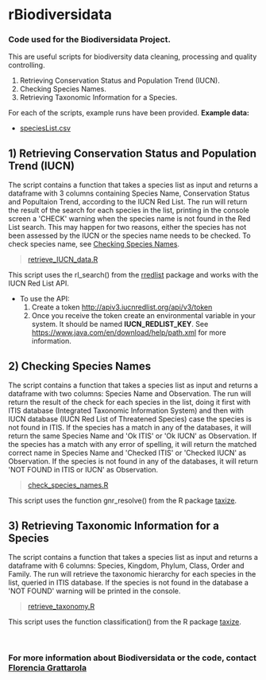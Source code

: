 # rBiodiversidata
### Code used for the Biodiversidata Project.

This are useful scripts for biodiversity data cleaning, processing and quality controlling.

1. Retrieving Conservation Status and Population Trend (IUCN).
2. Checking Species Names.
3. Retrieving Taxonomic Information for a Species.


For each of the scripts, example runs have been provided.
**Example data:**
- [speciesList.csv](speciesList.csv)


## 1) Retrieving Conservation Status and Population Trend (IUCN)

The script contains a function that takes a species list as input and returns a dataframe with 3 columns containing Species Name, Conservation Status and Popultaion Trend, according to the IUCN Red List. The run will return the result of the search for each species in the list, printing in the console screen a 'CHECK' warning when the species name is not found in the Red List search. This may happen for two reasons, either the species has not been assessed by the IUCN or the species name needs to be checked. To check species name, see [Checking Species Names](#2-checking-species-names).

> [retrieve_IUCN_data.R](retrieve_IUCN_data.R)

This script uses the rl_search() from the [rredlist](https://CRAN.R-project.org/package=rredlist) package and works with the IUCN Red List API.

- To use the API:
  1. Create a token http://apiv3.iucnredlist.org/api/v3/token
  2. Once you receive the token create an environmental variable in your system. It should be named **IUCN_REDLIST_KEY**. See https://www.java.com/en/download/help/path.xml for more information. 


## 2) Checking Species Names 

The script contains a function that takes a species list as input and returns a dataframe with two columns: Species Name and Observation. The run will return the result of the check for each species in the list, doing it first with ITIS database (Integrated Taxonomic Information System) and then with IUCN database (IUCN Red List of Threatened Species) case the species is not found in ITIS. If the species has a match in any of the databases, it will return the same Species Name and 'Ok ITIS' or 'Ok IUCN' as Observation. If the species has a match with any error of spelling, it will return the matched correct name in Species Name and 'Checked ITIS' or 'Checked IUCN' as Observation. If the species is not found in any of the databases, it will return 'NOT FOUND in ITIS or IUCN' as Observation.

> [check_species_names.R](check_species_names.R)

This script uses the function gnr_resolve() from the R package [taxize](https://github.com/ropensci/taxize).


## 3) Retrieving Taxonomic Information for a Species

The script contains a function that takes a species list as input and returns a dataframe with 6 columns: Species, Kingdom, Phylum, Class, Order and Family. The run will retrieve the taxonomic hierarchy for each species in the list, queried in ITIS database. If the species is not found in the database a 'NOT FOUND' warning will be printed in the console.

> [retrieve_taxonomy.R](retrieve_taxonomy.R)

This script uses the function classification() from the R package [taxize](https://github.com/ropensci/taxize).

<br>

### For more information about Biodiversidata or the code, contact [Florencia Grattarola](mailito:flograttarola@gmail.com)
